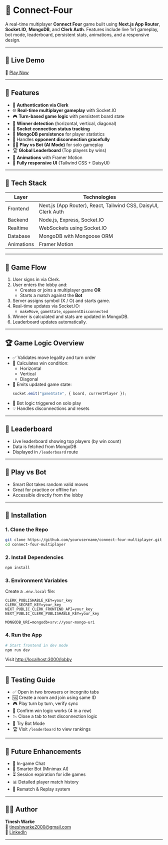 # 🎯 Connect-Four

A real-time multiplayer **Connect Four** game built using **Next.js App Router**, **Socket.IO**, **MongoDB**, and **Clerk Auth**. Features include live 1v1 gameplay, bot mode, leaderboard, persistent stats, animations, and a responsive design.

---

## 🚀 Live Demo

🔗 [Play Now](https://connect-four-ql2d.onrender.com/lobby)

---

## 🧠 Features

- 🔐 **Authentication via Clerk**
- 🌐 **Real-time multiplayer gameplay** with Socket.IO
- 🎮 **Turn-based game logic** with persistent board state
- 🧠 **Winner detection** (horizontal, vertical, diagonal)
- 📡 **Socket connection status tracking**
- 💾 **MongoDB persistence** for player statistics
- 🔁 Handles **opponent disconnection gracefully**
- 🧍‍♂️ **Play vs Bot (AI Mode)** for solo gameplay
- 🏆 **Global Leaderboard** (Top players by wins)
- 🎨 **Animations** with Framer Motion
- 📱 **Fully responsive UI** (Tailwind CSS + DaisyUI)

---

## 🧱 Tech Stack

| Layer      | Technologies                                                   |
| ---------- | -------------------------------------------------------------- |
| Frontend   | Next.js (App Router), React, Tailwind CSS, DaisyUI, Clerk Auth |
| Backend    | Node.js, Express, Socket.IO                                    |
| Realtime   | WebSockets using Socket.IO                                     |
| Database   | MongoDB with Mongoose ORM                                      |
| Animations | Framer Motion                                                  |

---

## 🔄 Game Flow

1. User signs in via Clerk.
2. User enters the lobby and:
   - Creates or joins a multiplayer game **OR**
   - Starts a match against the **Bot**
3. Server assigns symbol (X / O) and starts game.
4. Real-time updates via Socket.IO:
   - `makeMove`, `gameState`, `opponentDisconnected`
5. Winner is calculated and stats are updated in MongoDB.
6. Leaderboard updates automatically.

---

## 🏆 Game Logic Overview 

- ✅ Validates move legality and turn order
- 🎯 Calculates win condition:
  - Horizontal
  - Vertical
  - Diagonal
- 🔄 Emits updated game state:
  ```js
  socket.emit("gameState", { board, currentPlayer });
  ```
- 🧠 Bot logic triggered on solo play
- 💡 Handles disconnections and resets

---

## 🏅 Leaderboard

- Live leaderboard showing top players (by win count)
- Data is fetched from MongoDB
- Displayed in `/leaderboard` route

---

## 🤖 Play vs Bot

- Smart Bot takes random valid moves
- Great for practice or offline fun
- Accessible directly from the lobby

---

## 🔧 Installation

### 1. Clone the Repo

```bash
git clone https://github.com/yourusername/connect-four-multiplayer.git
cd connect-four-multiplayer
```

### 2. Install Dependencies

```bash
npm install
```

### 3. Environment Variables

Create a `.env.local` file:

```env
CLERK_PUBLISHABLE_KEY=your_key
CLERK_SECRET_KEY=your_key
NEXT_PUBLIC_CLERK_FRONTEND_API=your_key
NEXT_PUBLIC_CLERK_PUBLISHABLE_KEY=your_key

MONGODB_URI=mongodb+srv://your-mongo-uri
```

### 4. Run the App

```bash
# Start frontend in dev mode
npm run dev
```

Visit [http://localhost:3000/lobby](http://localhost:3000/lobby)

---

## 🧪 Testing Guide

- ✅ Open in two browsers or incognito tabs
- 🆚 Create a room and join using same ID
- 🎮 Play turn by turn, verify sync
- 🧠 Confirm win logic works (4 in a row)
- 📉 Close a tab to test disconnection logic
- 🤖 Try Bot Mode
- 🏆 Visit `/leaderboard` to view rankings

---

## 📌 Future Enhancements

- 💬 In-game Chat
- 🧠 Smarter Bot (Minimax AI)
- ⏳ Session expiration for idle games
- 📊 Detailed player match history
- 🔁 Rematch & Replay system

---

## 👨‍💻 Author

**Tinesh Warke**  
📧 tineshwarke2000@gmail.com  
🔗 [LinkedIn](https://www.linkedin.com/in/tinesh-warke)

---